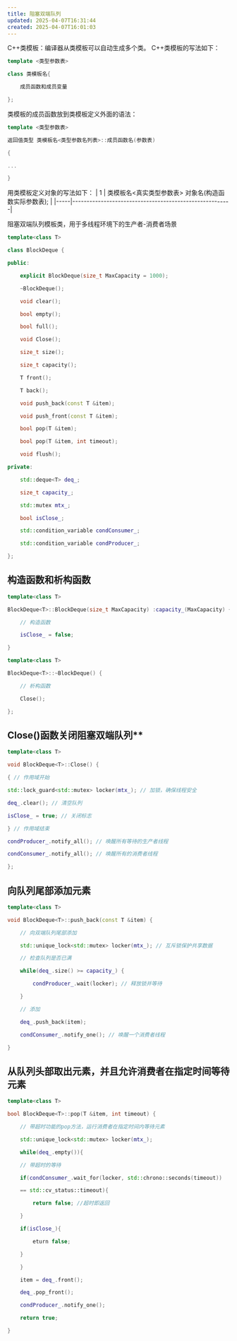 ```yaml
---
title: 阻塞双端队列
updated: 2025-04-07T16:31:44
created: 2025-04-07T16:01:03
---
```


C++类模板：编译器从类模板可以自动生成多个类。
C++类模板的写法如下：
```c++
template <类型参数表>

class 类模板名{

    成员函数和成员变量

};
```
类模板的成员函数放到类模板定义外面的语法：
```c++
template <类型参数表>

返回值类型 类模板名<类型参数名列表>::成员函数名(参数表)

{

...

}
```
用类模板定义对象的写法如下：
| 1   | 类模板名\<真实类型参数表\> 对象名(构造函数实际参数表); |
|-----|--------------------------------------------------------|

阻塞双端队列模板类，用于多线程环境下的生产者-消费者场景
```c++
template<class T>

class BlockDeque {

public:

    explicit BlockDeque(size_t MaxCapacity = 1000);

    ~BlockDeque();

    void clear();

    bool empty();

    bool full();

    void Close();

    size_t size();

    size_t capacity();

    T front();

    T back();

    void push_back(const T &item);

    void push_front(const T &item);

    bool pop(T &item);

    bool pop(T &item, int timeout);

    void flush();

private:

    std::deque<T> deq_;

    size_t capacity_;

    std::mutex mtx_;

    bool isClose_;

    std::condition_variable condConsumer_;

    std::condition_variable condProducer_;

};
```

## 构造函数和析构函数
```c++
template<class T>

BlockDeque<T>::BlockDeque(size_t MaxCapacity) :capacity_(MaxCapacity) {

    // 构造函数

    isClose_ = false;

}

template<class T>

BlockDeque<T>::~BlockDeque() {

    // 析构函数

    Close();

};
```

## Close()函数关闭阻塞双端队列**
```c++
template<class T>

void BlockDeque<T>::Close() {

{ // 作用域开始

std::lock_guard<std::mutex> locker(mtx_); // 加锁，确保线程安全

deq_.clear(); // 清空队列

isClose_ = true; // 关闭标志

} // 作用域结束

condProducer_.notify_all(); // 唤醒所有等待的生产者线程

condConsumer_.notify_all(); // 唤醒所有的消费者线程

};
```

## 向队列尾部添加元素
```c++
template<class T>

void BlockDeque<T>::push_back(const T &item) {

    // 向双端队列尾部添加

    std::unique_lock<std::mutex> locker(mtx_); // 互斥锁保护共享数据

    // 检查队列是否已满

    while(deq_.size() >= capacity_) {

        condProducer_.wait(locker); // 释放锁并等待

    }

    // 添加

    deq_.push_back(item);

    condConsumer_.notify_one(); // 唤醒一个消费者线程

}
```

## 从队列头部取出元素，并且允许消费者在指定时间等待元素
```c++
template<class T>

bool BlockDeque<T>::pop(T &item, int timeout) {

    // 带超时功能的pop方法，运行消费者在指定时间内等待元素

    std::unique_lock<std::mutex> locker(mtx_);

    while(deq_.empty()){

    // 带超时的等待

    if(condConsumer_.wait_for(locker, std::chrono::seconds(timeout))

    == std::cv_status::timeout){

        return false; //超时即返回

    }

    if(isClose_){

        eturn false;

    }

    }

    item = deq_.front();

    deq_.pop_front();

    condProducer_.notify_one();

    return true;

}
```
